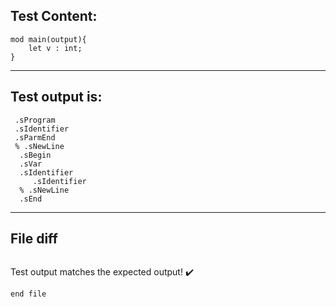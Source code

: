 
Test Content: 
-------------------------
```
mod main(output){
    let v : int;
}
```
------------------------
Test output is: 
-------------------------
```
 .sProgram
 .sIdentifier
 .sParmEnd
 % .sNewLine
  .sBegin
  .sVar
  .sIdentifier
     .sIdentifier
  % .sNewLine
  .sEnd

```
------------------------

File diff
-------------------------
```diff

```
Test output matches the expected output! :heavy_check_mark:

```
end file

